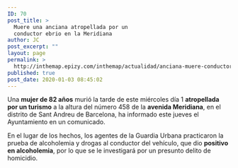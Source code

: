 ```yaml
---
ID: 70
post_title: >
  Muere una anciana atropellada por un
  conductor ebrio en la Meridiana
author: JC
post_excerpt: ""
layout: page
permalink: >
  http://inthemap.epizy.com/inthemap/actualidad/anciana-muere-conductor-ebrio/
published: true
post_date: 2020-01-03 08:45:02
---
```

<!-- wp:paragraph -->
<p>Una&nbsp;<strong>mujer de 82 años</strong>&nbsp;murió la tarde de este miércoles día 1&nbsp;<strong>atropellada por un turismo</strong>&nbsp;a la altura del número 458 de la&nbsp;<strong>avenida Meridiana</strong>, en el distrito de Sant Andreu de Barcelona, ha informado este jueves el Ayuntamiento en un comunicado.</p>
<!-- /wp:paragraph -->

<!-- wp:paragraph -->
<p>En el lugar de los hechos, los agentes de la Guardia Urbana practicaron la prueba de alcoholemia y drogas al conductor del vehículo, que dio&nbsp;<strong>positivo en alcoholemia</strong>, por lo que se le investigará por un presunto delito de homicidio.</p>
<!-- /wp:paragraph -->